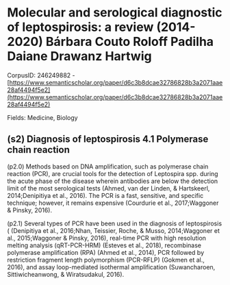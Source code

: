 # Molecular and serological diagnostic of leptospirosis: a review (2014-2020) Bárbara Couto Roloff Padilha Daiane Drawanz Hartwig

CorpusID: 246249882 - [https://www.semanticscholar.org/paper/d6c3b8dcae32786828b3a2071aae28af4494f5e2](https://www.semanticscholar.org/paper/d6c3b8dcae32786828b3a2071aae28af4494f5e2)

Fields: Medicine, Biology

## (s2) Diagnosis of leptospirosis 4.1 Polymerase chain reaction
(p2.0) Methods based on DNA amplification, such as polymerase chain reaction (PCR), are crucial tools for the detection of Leptospira spp. during the acute phase of the disease wherein antibodies are below the detection limit of the most serological tests (Ahmed, van der Linden, & Hartskeerl, 2014;Denipitiya et al., 2016). The PCR is a fast, sensitive, and specific technique; however, it remains expensive (Courdurie et al., 2017;Waggoner & Pinsky, 2016).

(p2.1) Several types of PCR have been used in the diagnosis of leptospirosis (  (Denipitiya et al., 2016;Nhan, Teissier, Roche, & Musso, 2014;Waggoner et al., 2015;Waggoner & Pinsky, 2016), real-time PCR with high resolution melting analysis (qRT-PCR-HRM) (Esteves et al., 2018), recombinase polymerase amplification (RPA) (Ahmed et al., 2014), PCR followed by restriction fragment length polymorphism (PCR-RFLP) (Gokmen et al., 2016), and assay loop-mediated isothermal amplification (Suwancharoen, Sittiwicheanwong, & Wiratsudakul, 2016).
